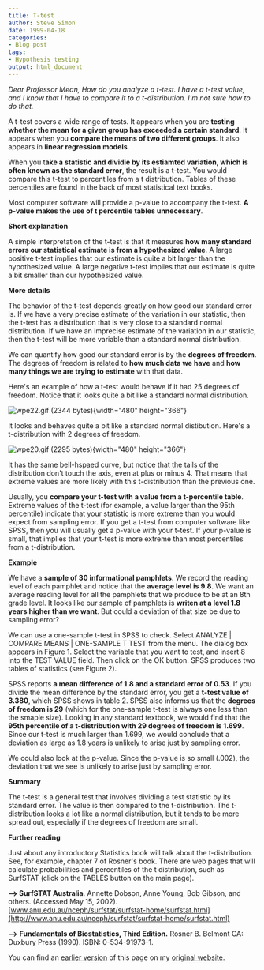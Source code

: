 ```yaml
---
title: T-test
author: Steve Simon
date: 1999-04-18
categories:
- Blog post
tags:
- Hypothesis testing
output: html_document
---
```

*Dear Professor Mean, How do you analyze a t-test. I have a t-test
value, and I know that I have to compare it to a t-distribution. I'm
not sure how to do that.*

A t-test covers a wide range of tests. It appears when you are **testing
whether the mean for a given group has exceeded a certain standard**. It
appears when you **compare the means of two different groups**. It also
appears in **linear regression models**.

When you t**ake a statistic and dividie by its estiamted variation,
which is often known as the standard error**, the result is a t-test.
You would compare this t-test to percentiles from a t distribution.
Tables of these percentiles are found in the back of most statistical
text books.

Most computer software will provide a p-value to accompany the t-test.
**A p-value makes the use of t percentile tables unnecessary**.

**Short explanation**

A simple interpretation of the t-test is that it measures **how many
standard errors our statistical estimate is from a hypothesized value**.
A large positive t-test implies that our estimate is quite a bit larger
than the hypothesized value. A large negative t-test implies that our
estimate is quite a bit smaller than our hypothesized value.

**More details**

The behavior of the t-test depends greatly on how good our standard
error is. If we have a very precise estimate of the variation in our
statistic, then the t-test has a distribution that is very close to a
standard normal distribution. If we have an imprecise estimate of the
variation in our statistic, then the t-test will be more variable than a
standard normal distribution.

We can quantify how good our standard error is by the **degrees of
freedom**. The degrees of freedom is related to **how much data we
have** and **how many things we are trying to estimate** with that data.

Here's an example of how a t-test would behave if it had 25 degrees of
freedom. Notice that it looks quite a bit like a standard normal
distribution.

![wpe22.gif (2344 bytes)](../03/images/ttest21.gif){width="480"
height="366"}

It looks and behaves quite a bit like a standard normal distibution.
Here's a t-distribution with 2 degrees of freedom.

![wpe20.gif (2295 bytes)](../03/images/ttest22.gif){width="480"
height="366"}

It has the same bell-hspaed curve, but notice that the tails of the
distribution don't touch the axis, even at plus or minus 4. That means
that extreme values are more likely with this t-distribution than the
previous one.

Usually, you **compare your t-test with a value from a t-percentile
table**. Extreme values of the t-test (for example, a value larger than
the 95th percentile) indicate that your statistic is more extreme than
you would expect from sampling error. If you get a t-test from computer
software like SPSS, then you will usually get a p-value with your
t-test. If your p-value is small, that implies that your t-test is more
extreme than most percentiles from a t-distribution.

**Example**

We have a **sample of 30 informational pamphlets**. We record the
reading level of each pamphlet and notice that the **average level is
9.8**. We want an average reading level for all the pamphlets that we
produce to be at an 8th grade level. It looks like our sample of
pamphlets is **writen at a level 1.8 years higher than we want**. But
could a deviation of that size be due to sampling error?

We can use a one-sample t-test in SPSS to check. Select ANALYZE \|
COMPARE MEANS \| ONE-SAMPLE T TEST from the menu. The dialog box appears
in Figure 1. Select the variable that you want to test, and insert 8
into the TEST VALUE field. Then click on the OK button. SPSS produces
two tables of statistics (see Figure 2).

SPSS reports **a mean difference of 1.8 and a standard error of 0.53**.
If you divide the mean difference by the standard error, you get a
**t-test value of 3.380**, which SPSS shows in table 2. SPSS also
informs us that the **degrees of freedom is 29** (which for the
one-sample t-test is always one less than the smaple size). Looking in
any standard textbook, we would find that the **95th percentile of a
t-distribution with 29 degrees of freedom is 1.699**. Since our t-test
is much larger than 1.699, we would conclude that a deviation as large
as 1.8 years is unlikely to arise just by sampling error.

We could also look at the p-value. Since the p-value is so small (.002),
the deviation that we see is unlikely to arise just by sampling error.

**Summary**

The t-test is a general test that involves dividing a test statistic by
its standard error. The value is then compared to the t-distribution.
The t-distribution looks a lot like a normal distribution, but it tends
to be more spread out, especially if the degrees of freedom are small.

**Further reading**

Just about any introductory Statistics book will talk about the
t-distribution. See, for example, chapter 7 of Rosner's book. There are
web pages that will calculate probabilities and percentiles of the t
distribution, such as SurfSTAT (click on the TABLES button on the main
page).

**\--\> SurfSTAT Australia**. Annette Dobson, Anne Young, Bob Gibson,
and others. (Accessed May 15, 2002).
[www.anu.edu.au/nceph/surfstat/surfstat-home/surfstat.html](http://www.anu.edu.au/nceph/surfstat/surfstat-home/surfstat.html)

**\--\>** **Fundamentals of Biostatistics, Third Edition.** Rosner B.
Belmont CA: Duxbury Press (1990). ISBN: 0-534-91973-1.

You can find an [earlier version][sim1] of this page on my [original website][sim2].

[sim1]: http://www.pmean.com/99/ttest.html
[sim2]: http://www.pmean.com/original_site.html

